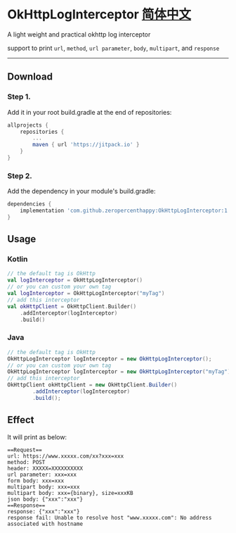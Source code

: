 # OkHttpLogInterceptor [简体中文](https://github.com/zeropercenthappy/OkHttpLogInterceptor/blob/master/README_CN.md)
A light weight and practical okhttp log interceptor

support to print `url`, `method`, `url parameter`, `body`, `multipart`, and `response`

---

## Download

### Step 1.

Add it in your root build.gradle at the end of repositories:

```groovy
allprojects {
    repositories {
        ...
        maven { url 'https://jitpack.io' }
    }
}
```

### Step 2.

Add the dependency in your module's build.gradle:

```groovy
dependencies {
    implementation 'com.github.zeropercenthappy:OkHttpLogInterceptor:1.5'
}
```

## Usage

### Kotlin

```kotlin
// the default tag is OkHttp
val logInterceptor = OkHttpLogInterceptor()
// or you can custom your own tag
val logInterceptor = OkHttpLogInterceptor("myTag")
// add this interceptor
val okHttpClient = OkHttpClient.Builder()
    .addInterceptor(logInterceptor)
    .build()
```

### Java

```java
// the default tag is OkHttp
OkHttpLogInterceptor logInterceptor = new OkHttpLogInterceptor();
// or you can custom your own tag
OkHttpLogInterceptor logInterceptor = new OkHttpLogInterceptor("myTag");
// add this interceptor
OkHttpClient okHttpClient = new OkHttpClient.Builder()
        .addInterceptor(logInterceptor)
        .build();
```

## Effect

It will print as below:

```
==Request==
url: https://www.xxxxx.com/xx?xxx=xxx
method: POST
header: XXXXX=XXXXXXXXXX
url parameter: xxx=xxx
form body: xxx=xxx
multipart body: xxx=xxx
multipart body: xxx={binary}, size=xxxKB
json body: {"xxx":"xxx"}
==Response==
response: {"xxx":"xxx"}
response fail: Unable to resolve host "www.xxxxx.com": No address associated with hostname
```

